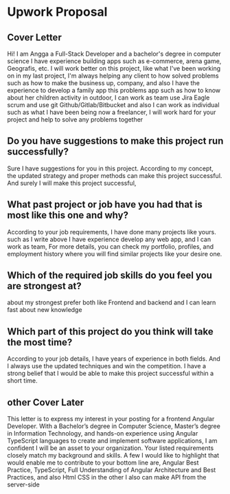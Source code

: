 <h1>Upwork Proposal</h1>


<h2>Cover Letter</h2>
<p>Hi! I am Angga a Full-Stack Developer and a bachelor's degree in computer science I have experience building apps such as e-commerce, arena game, Geografis, etc. 
I will work better on this project, like what I've been working on in my last project, I'm always helping any client to how solved problems such as how to make the business up, company, and also I have the experience to develop a family app this problems app such as how to know about her children activity in outdoor, I can work as team use Jira Eagle scrum and use git Github/Gitlab/Bitbucket and also I can work as individual such as what I have been being now a freelancer, I will work hard for your project and help to solve any problems together</p>

<h2>Do you have suggestions to make this project run successfully?</h2>
<p>Sure I have suggestions for you in this project. According to my concept, the updated strategy and proper methods can make this project successful. And surely I will make this project successful, </p>

<h2>What past project or job have you had that is most like this one and why?</h2>
<p>According to your job requirements, I have done many projects like yours. such as I write above I have experience develop any web app, and I can work as team, For more details, you can check my portfolio, profiles, and employment history where you will find similar projects like your desire one.</p>

<h2>Which of the required job skills do you feel you are strongest at?</h2>
<p>about my strongest prefer both like Frontend and backend and I can learn fast about new knowledge</p>

<h2>Which part of this project do you think will take the most time?</h2>
<p>According to your job details, I have years of experience in both fields. And I always use the updated techniques and win the competition. I have a strong belief that I would be able to make this project successful within a short time.</p>


<h2>other Cover Later</h2>
<p>This letter is to express my interest in your posting for a frontend Angular Developer. With a Bachelor’s degree in Computer Science, Master’s degree in Information Technology, and hands-on experience using Angular TypeScript languages to create and implement software applications, I am confident I will be an asset to your organization. Your listed requirements closely match my background and skills. A few I would like to highlight that would enable me to contribute to your bottom line are,
Angular Best Practice, TypeScript, Full Understanding of Angular Architecture and Best Practices, and also Html CSS in the other I also can make API from the server-side</p>
